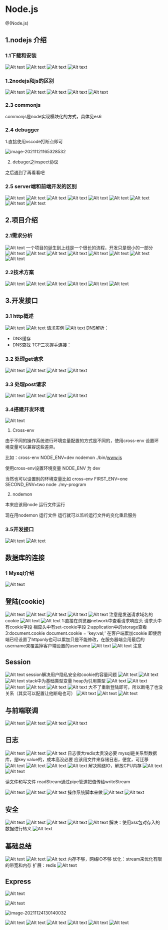 # Node.js 

@(Node.js)

## 1.nodejs 介绍
### 1.1下载和安装
![Alt text](./1592964631793.png)
![Alt text](./1592964645661.png)
![Alt text](./1592964717248.png)
![Alt text](./1592964833983.png)

### 1.2nodejs和js的区别
![Alt text](./1592964399450.png)
![Alt text](./1592964420532.png)
![Alt text](./1592964440277.png)
![Alt text](./1592964463382.png)
![Alt text](./1592964512798.png)

### 2.3 commonjs

commonjs是node实现模块化的方式，具体见es6

### 2.4 debugger

1.直接使用vscode打断点即可

![image-20211121165328532](node_ks.assets/image-20211121165328532.png)

2. debuger之inspect协议

之后遇到了再看看吧

### 2.5 server端和前端开发的区别
![Alt text](./1592967391161.png)
![Alt text](./1592967424298.png)
![Alt text](./1592967446393.png)
![Alt text](./1592967526682.png)
![Alt text](./1592967596394.png)
![Alt text](./1592967694995.png)
![Alt text](./1592967759607.png)
![Alt text](./1592967824865.png)
![Alt text](./1592967901197.png)

## 2.项目介绍
### 2.1需求分析
![Alt text](./1592968058006.png)
一个项目的诞生到上线是一个很长的流程，开发只是很小的一部分
![Alt text](./1592968181377.png)
![Alt text](./1592968260856.png)
![Alt text](./1592968368164.png)
![Alt text](./1592968382352.png)
![Alt text](./1592968395577.png)
![Alt text](./1592968409281.png)
![Alt text](./1592968422983.png)
![Alt text](./1592968465820.png)
### 2.2技术方案
![Alt text](./1592968560259.png)
![Alt text](./1592968613590.png)
![Alt text](./1592968627095.png)
![Alt text](./1592968705837.png)
![Alt text](./1592968749596.png)
![Alt text](./1592968917077.png)

## 3.开发接口
### 3.1 http概述
![Alt text](./1592969085646.png)
![Alt text](./1592969161681.png)
请求实例
![Alt text](./1592969221040.png)
DNS解析：
* DNS缓存
* DNS查找
TCP三次握手连接：
### 3.2 处理get请求
![Alt text](./1592969575781.png)
![Alt text](./1592969590960.png)
![Alt text](./1592969735488.png)
![Alt text](./1592969753473.png)

### 3.3 处理post请求
![Alt text](./1592976428005.png)
![Alt text](./1592976570149.png)
![Alt text](./1592978063783.png)
![Alt text](./1592978095169.png)
### 3.4搭建开发环境
![Alt text](./1592979224828.png)

1. Cross-env

由于不同的操作系统进行环境变量配置的方式是不同的，使用cross-env 设置环境变量可以兼容这些差异。

比如：cross-env NODE_ENV=dev nodemon ./bin/www.js

使用cross-env设置环境变量 NODE_ENV 为 dev

当然也可以设置别的环境变量比如 cross-env FIRST_ENV=one SECOND_ENV=two node ./my-program

2. nodemon

本来应该用node 运行文件运行

现在用nodemon 运行文件 运行就可以监听运行文件的变化重启服务

### 3.5开发接口
![Alt text](./1592985247699.png)
![Alt text](./1592985298902.png)
## 数据库的连接
### 1 Mysql介绍
![Alt text](./1593056915542.png)
## 登陆(cookie)
![Alt text](./1593140800591.png)
![Alt text](./1593140859493.png)
![Alt text](./1593140964378.png)
![Alt text](./1593141028486.png)
![Alt text](./1593141429133.png)
注意是发送请求域名的cookie
![Alt text](./1593141488064.png)
![Alt text](./1593141570250.png)
1:直接在浏览器network中查看请求响应头
请求头中有cookie字段
相应头中有set-cookie字段
2:application中的storage查看
3:document.cookie
document.cookie = 'key:val;'
在客户端累加cookie
即使后端已经设置了httponly也可以累加只是不能修改，在服务器端会用最后的username来覆盖掉客户端设置的username
![Alt text](./1593141936642.png)
![Alt text](./1593153241350.png)
注意

## Session
![Alt text](./1593153537074.png)
session解决用户隐私安全和cookie的容量问题
![Alt text](./1593153550717.png)
![Alt text](./1593157802606.png)
![Alt text](./1593157879381.png)
stack中为基础类型变量
heap为引用类型
![Alt text](./1593157933483.png)
![Alt text](./1593158063551.png)
![Alt text](./1593158727949.png)
![Alt text](./1593158769144.png)
![Alt text](./1593158785727.png)
![Alt text](./1593158990859.png)
大不了重新登陆即可，所以断电了也没关系（其实可以配置让他断电也可）
![Alt text](./1593159106730.png)
![Alt text](./1593160380859.png)
![Alt text](./1593160435102.png)
## 与前端联调
![Alt text](./1593170466007.png)
![Alt text](./1593174493665.png)
![Alt text](./1593174504796.png)
![Alt text](./1593393438785.png)
## 日志
![Alt text](./1593393727896.png)
![Alt text](./1593393823616.png)
![Alt text](./1593393877249.png)
日志很大redis太贵没必要
mysql是关系型数据库，是key value的，成本高没必要
应该用文件来存储日志，便宜，可迁移
![Alt text](./1593395763163.png)
![Alt text](./1593395783399.png)
![Alt text](./1593395943597.png)
![Alt text](./1593395973123.png)
解决网络IO，解放CPU内存
![Alt text](./1593396075467.png)
![Alt text](./1593396452153.png)

读文件和写文件 readStream通过pipe管道把值传给writeStream

![Alt text](./1593396534899.png)
![Alt text](./1593397786125.png)
![Alt text](./1593398000029.png)
操作系统脚本来做
![Alt text](./1593398364163.png)
![Alt text](./1593398860140.png)

## 安全
![Alt text](./1593398985064.png)
![Alt text](./1593399037016.png)
![Alt text](./1593399154521.png)
![Alt text](./1593405781328.png)
![Alt text](./1593405811064.png)
解决：使用xss包对存入的数据进行转义
![Alt text](./1593407895763.png)
## 基础总结
![Alt text](./1593409422442.png)
![Alt text](./1593409592479.png)
![Alt text](./1593409759540.png)
内存不够，网络IO不够
优化：stream来优化有限的带宽和内存
扩展：redis
![Alt text](./1593409866889.png)

## Express
![Alt text](./1593428044828.png)

![Alt text](./1593428262876.png)

![image-20211124130140032](node_ks.assets/image-20211124130140032.png)

![Alt text](./1593433707245.png)
![Alt text](./1593435915596.png)
![Alt text](./1593435945646.png)
![Alt text](./1593480689875.png)
![Alt text](./1593481667600.png)
![Alt text](./1593482127488.png)

